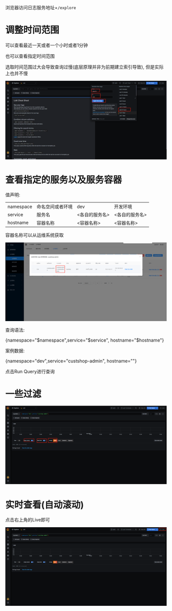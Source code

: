 浏览器访问日志服务地址+`/explore`

# 调整时间范围

可以查看最近一天或者一个小时或者1分钟

也可以查看指定时间范围

选取时间范围过大会导致查询过慢(底层原理并非为前期建立索引导致), 但是实际上也并不慢

![image-20210111163953452](使用文档.assets/image-20210111163953452.png)

# 查看指定的服务以及服务容器

值声明:

|           |                  |                |                |
| --------- | ---------------- | -------------- | -------------- |
| namespace | 命名空间或者环境 | dev            | 开发环境       |
| service   | 服务名           | <各自的服务名> | <各自的服务名> |
| hostname  | 容器名称         | <容器名称>     | <容器名称>     |

容器名称可以从运维系统获取

![image-20210111165556468](使用文档.assets/image-20210111165556468.png)

查询语法:

{namespace="$namespace",service="$service", hostname="$hostname"}

案例数据:

{namespace="dev",service="custshop-admin", hostname=""}

点击Run Query进行查询

# 一些过滤

![image-20210111165643796](使用文档.assets/image-20210111165643796.png)

# 实时查看(自动滚动)

点击右上角的Live即可

![image-20210111165654348](使用文档.assets/image-20210111165654348.png)